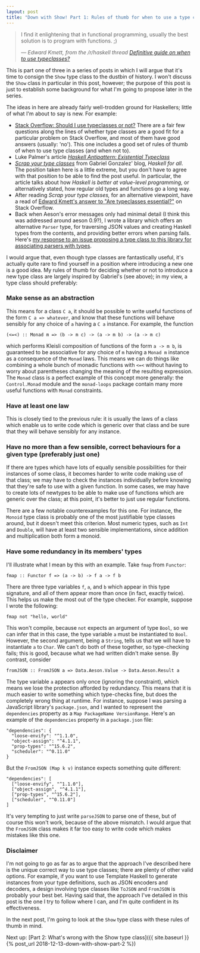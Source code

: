 ```yaml
---
layout: post
title: "Down with Show! Part 1: Rules of thumb for when to use a type class"
---
```


> I find it enlightening that in functional programming, usually the best
> solution is to program with functions. ;)
>
> &mdash; *Edward Kmett, from the /r/haskell thread [Definitive guide on when to use typeclasses?][]*

This is part one of three in a series of posts in which I will argue that it's
time to consign the `Show` type class to the dustbin of history. I won't
discuss the `Show` class in particular in this post, however; the purpose of
this post is just to establish some background for what I'm going to propose
later in the series.

The ideas in here are already fairly well-trodden ground for Haskellers; little
of what I'm about to say is new. For example:

* [Stack Overflow: Should I use typeclasses or not?][] There are a fair few
  questions along the lines of whether type classes are a good fit for a
  particular problem on Stack Overflow, and most of them have good answers
  (usually: 'no'). This one includes a good set of rules of thumb of when to
  use type classes (and when not to).
* Luke Palmer's article *[Haskell Antipattern: Existential Typeclass][]*
* *[Scrap your type classes][]* from Gabriel Gonzalez' blog, *Haskell for all*.
  The position taken here is a little extreme, but you don't have to agree with
  that position to be able to find the post useful. In particular, the article
  talks about how *Haskell is better at value-level programming,* or
  alternatively stated, how regular old types and functions go a long way.
* After reading *Scrap your type classes,* for an alternative viewpoint, have a
  read of [Edward Kmett's answer to "Are typeclasses essential?"][] on Stack
  Overflow.
* Back when Aeson's error messages only had minimal detail (I think this was
  addressed around aeson 0.9?), I wrote a library which offers an alternative
  `Parser` type, for traversing JSON values and creating Haskell types from the
  contents, and providing better errors when parsing fails. Here's [my response
  to an issue proposing a type class to this library for associating parsers
  with types][].

I would argue that, even though type classes are fantastically useful, it's
actually quite rare to find yourself in a position where introducing a new one
is a good idea. My rules of thumb for deciding whether or not to introduce a
new type class are largely inspired by Gabriel's (see above); in my view, a
type class should preferably:

### Make sense as an abstraction

This means for a class `C a`, it should be possible to write useful functions
of the form `C a => whatever`, and know that these functions will behave
sensibly for any choice of `a` having a `C a` instance. For example, the
function
```
(<=<) :: Monad m => (b -> m c) -> (a -> m b) -> (a -> m c)
```
which performs Kleisli composition of functions of the form `a -> m b`, is
guaranteed to be associative for any choice of `m` having a `Monad m` instance
as a consequence of the `Monad` laws. This means we can do things like
combining a whole bunch of monadic functions with `<=<` without having to worry
about parentheses changing the meaning of the resulting expression.  The
`Monad` class is a perfect example of this concept more generally: the
`Control.Monad` module and the `monad-loops` package contain many more useful
functions with `Monad` constraints.

### Have at least one law

This is closely tied to the previous rule: it is usually the laws of a class
which enable us to write code which is generic over that class and be sure that
they will behave sensibly for any instance.

### Have no more than a few sensible, correct behaviours for a given type (preferably just one)

If there are types which have lots of equally sensible possibilities for their
instances of some class, it becomes harder to write code making use of that
class; we may have to check the instances individually before knowing that
they're safe to use with a given function. In some cases, we may have to create
lots of newtypes to be able to make use of functions which are generic over
the class; at this point, it's better to just use regular functions.

There are a few notable counterexamples for this one. For instance, the
`Monoid` type class is probably one of the most justifiable type classes
around, but it doesn't meet this criterion. Most numeric types, such as `Int`
and `Double`, will have at least two sensible implementations, since addition
and multiplication both form a monoid.

### Have some redundancy in its members' types

I'll illustrate what I mean by this with an example. Take `fmap` from
`Functor`:
```
fmap :: Functor f => (a -> b) -> f a -> f b
```
There are three type variables `f`, `a`, and `b` which appear in this type
signature, and all of them appear more than once (in fact, exactly twice).
This helps us make the most out of the type checker. For example, suppose I
wrote the following:
```
fmap not "hello, world"
```
This won't compile, because `not` expects an argument of type `Bool`, so we can
infer that in this case, the type variable `a` must be instantiated to `Bool`.
However, the second argument, being a `String`, tells us that we will have to
instantiate `a` to `Char`. We can't do both of these together, so type-checking
fails; this is good, because what we had written didn't make sense.  By
contrast, consider
```
fromJSON :: FromJSON a => Data.Aeson.Value -> Data.Aeson.Result a
```
The type variable `a` appears only once (ignoring the constraint), which means
we lose the protection afforded by redundancy. This means that it is much
easier to write something which type-checks fine, but does the completely wrong
thing at runtime. For instance, suppose I was parsing a JavaScript library's
`package.json`, and I wanted to represent the `dependencies` property as a `Map
PackageName VersionRange`. Here's an example of the `dependencies` property in
a `package.json` file:
```
"dependencies": {
  "loose-envify": "^1.1.0",
  "object-assign": "^4.1.1",
  "prop-types": "^15.6.2",
  "scheduler": "^0.11.0"
}
```
But the `FromJSON (Map k v)` instance expects something quite different:
```
"dependencies": [
  ["loose-envify", "^1.1.0"],
  ["object-assign", "^4.1.1"],
  ["prop-types", "^15.6.2"],
  ["scheduler", "^0.11.0"]
]
```
It's very tempting to just write `parseJSON` to parse one of these, but of
course this won't work, because of the above mismatch. I would argue that the
`FromJSON` class makes it far too easy to write code which makes mistakes like
this one.

### Disclaimer

I'm not going to go as far as to argue that the approach I've described here is
the unique correct way to use type classes; there are plenty of other valid
options. For example, if you want to use Template Haskell to generate instances
from your type definitions, such as JSON encoders and decoders, a design
involving type classes like `ToJSON` and `FromJSON` is probably your best bet.
Having said that, the approach I've detailed in this post is the one I try to
follow where I can, and I'm quite confident in its effectiveness.

In the next post, I'm going to look at the `Show` type class with these rules
of thumb in mind.

Next up: [Part 2: What's wrong with the Show type class]({{ site.baseurl }}{% post_url 2018-12-13-down-with-show-part-2 %})

[Definitive guide on when to use typeclasses?]: https://www.reddit.com/r/haskell/comments/1j0awq/definitive_guide_on_when_to_use_typeclasses/
[Haskell Antipattern: Existential Typeclass]: https://lukepalmer.wordpress.com/2010/01/24/haskell-antipattern-existential-typeclass/
[Scrap your type classes]: http://www.haskellforall.com/2012/05/scrap-your-type-classes.html
[Stack Overflow: Should I use typeclasses or not?]: https://stackoverflow.com/questions/17100036/should-i-use-typeclasses-or-not
[Edward Kmett's answer to "Are typeclasses essential?"]: https://stackoverflow.com/questions/25855507/are-typeclasses-essential
[my response to an issue proposing a type class to this library for associating parsers with types]: https://github.com/hdgarrood/aeson-better-errors/issues/4#issuecomment-121549136
